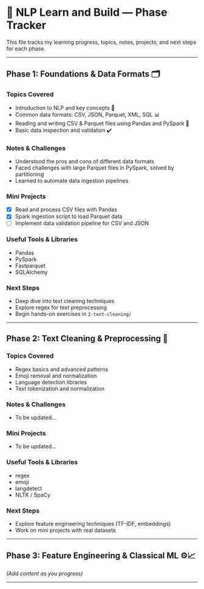 # 📝 NLP Learn and Build — Phase Tracker

This file tracks my learning progress, topics, notes, projects, and next steps for each phase.

---

## Phase 1: Foundations & Data Formats 🗂️

### Topics Covered
- Introduction to NLP and key concepts 🤖
- Common data formats: CSV, JSON, Parquet, XML, SQL 📊
- Reading and writing CSV & Parquet files using Pandas and PySpark 🐍
- Basic data inspection and validation ✔️

### Notes & Challenges
- Understood the pros and cons of different data formats
- Faced challenges with large Parquet files in PySpark, solved by partitioning
- Learned to automate data ingestion pipelines

### Mini Projects
- [x] Read and process CSV files with Pandas
- [x] Spark ingestion script to load Parquet data
- [ ] Implement data validation pipeline for CSV and JSON

### Useful Tools & Libraries
- Pandas  
- PySpark  
- Fastparquet  
- SQLAlchemy  

### Next Steps
- Deep dive into text cleaning techniques  
- Explore regex for text preprocessing  
- Begin hands-on exercises in `2-text-cleaning/`  

---

## Phase 2: Text Cleaning & Preprocessing 🧹

### Topics Covered
- Regex basics and advanced patterns  
- Emoji removal and normalization  
- Language detection libraries  
- Text tokenization and normalization  

### Notes & Challenges
- To be updated...

### Mini Projects
- To be updated...

### Useful Tools & Libraries
- regex  
- emoji  
- langdetect  
- NLTK / SpaCy  

### Next Steps
- Explore feature engineering techniques (TF-IDF, embeddings)  
- Work on mini projects with real datasets  

---

## Phase 3: Feature Engineering & Classical ML ⚙️📈

*(Add content as you progress)*

---

